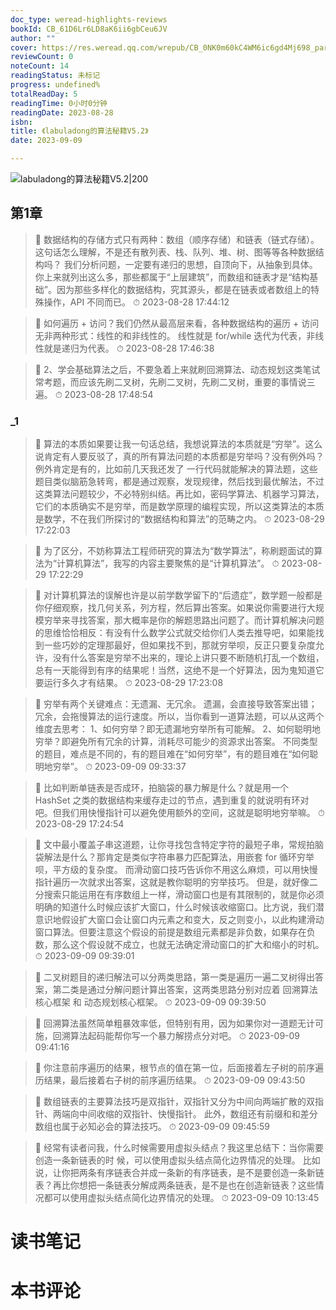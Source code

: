 ```yaml
---
doc_type: weread-highlights-reviews
bookId: CB_61D6Lr6LD8aK6ii6gbCeu6JV
author: ""
cover: https://res.weread.qq.com/wrepub/CB_0NK0m60kC4WM6ic6gd4Mj698_parsecover
reviewCount: 0
noteCount: 14
readingStatus: 未标记
progress: undefined%
totalReadDay: 5
readingTime: 0小时0分钟
readingDate: 2023-08-28
isbn: 
title: 《labuladong的算法秘籍V5.2》
date: 2023-09-09

---
```


![ labuladong的算法秘籍V5.2|200](https://res.weread.qq.com/wrepub/CB_0NK0m60kC4WM6ic6gd4Mj698_parsecover)


## 第1章

> 📌 数据结构的存储⽅式只有两种：数组（顺序存储）和链表（链式存储）。
这句话怎么理解，不是还有散列表、栈、队列、堆、树、图等等各种数据结构吗？
我们分析问题，⼀定要有递归的思想，⾃顶向下，从抽象到具体。你上来就列出这么多，那些都属于“上层建筑”，⽽数组和链表才是“结构基础”。因为那些多样化的数据结构，究其源头，都是在链表或者数组上的特殊操作，API 不同⽽已。 
> ⏱ 2023-08-28 17:44:12 

> 📌 如何遍历 + 访问？我们仍然从最⾼层来看，各种数据结构的遍历 + 访问⽆⾮两种形式：线性的和⾮线性的。
线性就是 for/while 迭代为代表，⾮线性就是递归为代表。 
> ⏱ 2023-08-28 17:46:38 

> 📌 2、学会基础算法之后，不要急着上来就刷回溯算法、动态规划这类笔试常考题，⽽应该先刷⼆叉树，先刷⼆叉树，先刷⼆叉树，重要的事情说三遍。 
> ⏱ 2023-08-28 17:48:54 

### _1

> 📌 算法的本质如果要让我⼀句话总结，我想说算法的本质就是“穷举”。这么说肯定有⼈要反驳了，真的所有算法问题的本质都是穷举吗？没有例外吗？例外肯定是有的，⽐如前⼏天我还发了 ⼀⾏代码就能解决的算法题，这些题⽬类似脑筋急转弯，都是通过观察，发现规律，然后找到最优解法，不过这类算法问题较少，不必特别纠结。再⽐如，密码学算法、机器学习算法，它们的本质确实不是穷举，⽽是数学原理的编程实现，所以这类算法的本质是数学，不在我们所探讨的“数据结构和算法”的范畴之内。 
> ⏱ 2023-08-29 17:22:03 

> 📌 为了区分，不妨称算法⼯程师研究的算法为“数学算法”，称刷题⾯试的算法为“计算机算法”，我写的内容主要聚焦的是“计算机算法”。 
> ⏱ 2023-08-29 17:22:29 

> 📌 对计算机算法的误解也许是以前学数学留下的“后遗症”，数学题⼀般都是你仔细观察，找⼏何关系，列⽅程，然后算出答案。如果说你需要进⾏⼤规模穷举来寻找答案，那⼤概率是你的解题思路出问题了。⽽计算机解决问题的思维恰恰相反：有没有什么数学公式就交给你们⼈类去推导吧，如果能找到⼀些巧妙的定理那最好，但如果找不到，那就穷举呗，反正只要复杂度允许，没有什么答案是穷举不出来的，理论上讲只要不断随机打乱⼀个数组，总有⼀天能得到有序的结果呢！当然，这绝不是⼀个好算法，因为⻤知道它要运⾏多久才有结果。 
> ⏱ 2023-08-29 17:23:08 

> 📌 穷举有两个关键难点：⽆遗漏、⽆冗余。
遗漏，会直接导致答案出错；冗余，会拖慢算法的运⾏速度。所以，当你看到⼀道算法题，可以从这两个维度去思考：
1、如何穷举？即⽆遗漏地穷举所有可能解。
2、如何聪明地穷举？即避免所有冗余的计算，消耗尽可能少的资源求出答案。
不同类型的题⽬，难点是不同的，有的题⽬难在“如何穷举”，有的题⽬难在“如何聪明地穷举”。 
> ⏱ 2023-09-09 09:33:37 

> 📌 ⽐如判断单链表是否成环，拍脑袋的暴⼒解是什么？就是⽤⼀个 HashSet 之类的数据结构来缓存⾛过的节点，遇到重复的就说明有环对吧。但我们⽤快慢指针可以避免使⽤额外的空间，这就是聪明地穷举嘛。 
> ⏱ 2023-08-29 17:24:54 

> 📌 ⽂中最⼩覆盖⼦串这道题，让你寻找包含特定字符的最短⼦串，常规拍脑袋解法是什么？那肯定是类似字符串暴⼒匹配算法，⽤嵌套 for 循环穷举呗，平⽅级的复杂度。
⽽滑动窗⼝技巧告诉你不⽤这么麻烦，可以⽤快慢指针遍历⼀次就求出答案，这就是教你聪明的穷举技巧。
但是，就好像⼆分搜索只能运⽤在有序数组上⼀样，滑动窗⼝也是有其限制的，就是你必须明确的知道什么时候应该扩⼤窗⼝，什么时候该收缩窗⼝。⽐⽅说，我们潜意识地假设扩⼤窗⼝会让窗⼝内元素之和变⼤，反之则变⼩，以此构建滑动窗⼝算法。但要注意这个假设的前提是数组元素都是⾮负数，如果存在负数，那么这个假设就不成⽴，也就⽆法确定滑动窗⼝的扩⼤和缩⼩的时机。 
> ⏱ 2023-09-09 09:39:01 

> 📌 ⼆叉树题⽬的递归解法可以分两类思路，第⼀类是遍历⼀遍⼆叉树得出答案，第⼆类是通过分解问题计算出答案，这两类思路分别对应着 回溯算法核⼼框架 和 动态规划核⼼框架。 
> ⏱ 2023-09-09 09:39:50 

> 📌 回溯算法虽然简单粗暴效率低，但特别有⽤，因为如果你对⼀道题⽆计可施，回溯算法起码能帮你写⼀个暴⼒解捞点分对吧。 
> ⏱ 2023-09-09 09:41:16 

> 📌 你注意前序遍历的结果，根节点的值在第⼀位，后⾯接着左⼦树的前序遍历结果，最后接着右⼦树的前序遍历结果。 
> ⏱ 2023-09-09 09:43:50 

> 📌 数组链表的主要算法技巧是双指针，双指针⼜分为中间向两端扩散的双指针、两端向中间收缩的双指针、快慢指针。
此外，数组还有前缀和和差分数组也属于必知必会的算法技巧。 
> ⏱ 2023-09-09 09:45:59 

> 📌 经常有读者问我，什么时候需要⽤虚拟头结点？我这⾥总结下：当你需要创造⼀条新链表的时
候，可以使⽤虚拟头结点简化边界情况的处理。
⽐如说，让你把两条有序链表合并成⼀条新的有序链表，是不是要创造⼀条新链表？再⽐你想把⼀条链表分解成两条链表，是不是也在创造新链表？这些情况都可以使⽤虚拟头结点简化边界情况的处理。 
> ⏱ 2023-09-09 10:13:45 


# 读书笔记


# 本书评论
